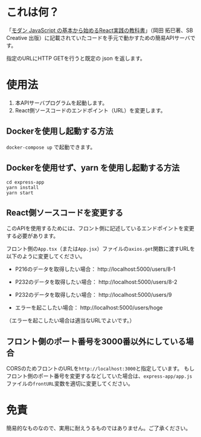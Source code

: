 # これは何？
「[モダン JavaScript の基本から始めるReact実践の教科書](https://www.sbcr.jp/product/4815610722/)」（岡田 拓巳著、SB Creative 出版）に記載されていたコードを手元で動かすための簡易APIサーバです。

指定のURLにHTTP GETを行うと既定の json を返します。

# 使用法
1. 本APIサーバプログラムを起動します。
2. React側ソースコードのエンドポイント（URL）を変更します。

## Dockerを使用し起動する方法
`docker-compose up`
で起動できます。

## Dockerを使用せず、yarn を使用し起動する方法
```
cd express-app
yarn install
yarn start
```

## React側ソースコードを変更する
このAPIを使用するためには、フロント側に記述しているエンドポイントを変更する必要があります。

フロント側の`App.tsx`（または`App.jsx`）ファイルの`axios.get`関数に渡すURLを以下のように変更してください。

- P216のデータを取得したい場合：
http://localhost:5000/users/8-1

- P232のデータを取得したい場合：
http://localhost:5000/users/8-2

- P232のデータを取得したい場合：
http://localhost:5000/users/9

- エラーを起こしたい場合：
http://localhost:5000/users/hoge

（エラーを起こしたい場合は適当なURLでよいです。）

## フロント側のポート番号を3000番以外にしている場合
CORSのためフロントのURLを`http://localhost:3000`と指定しています。
もしフロント側のポート番号を変更するなどしていた場合は、`express-app/app.js`ファイルの`frontURL`変数を適切に変更してください。

# 免責
簡易的なものなので、実用に耐えうるものではありません。ご了承ください。
